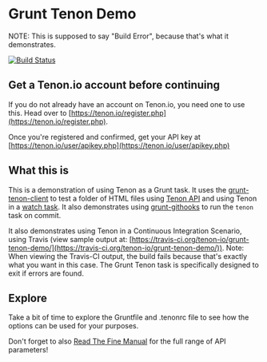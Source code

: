 # Grunt Tenon Demo

NOTE: This is supposed to say "Build Error", because that's what it demonstrates.

[![Build Status](https://travis-ci.org/tenon-io/grunt-tenon-demo.svg?branch=master)](https://travis-ci.org/tenon-io/grunt-tenon-demo)


## Get a Tenon.io account before continuing

If you do not already have an account on Tenon.io, you need one to use this. Head over to [https://tenon.io/register.php](https://tenon.io/register.php). 

Once you're registered and confirmed, get your API key at [https://tenon.io/user/apikey.php](https://tenon.io/user/apikey.php)

## What this is

This is a demonstration of using Tenon as a Grunt task. It uses the [grunt-tenon-client](https://github.com/egauci/grunt-tenon-client) to test a folder of HTML files using [Tenon API](https://tenon.io) and using Tenon in a [watch task](https://www.npmjs.com/package/grunt-contrib-watch). It also demonstrates using [grunt-githooks](https://www.npmjs.com/package/grunt-githooks) to run the `tenon` task on commit.

It also demonstrates using Tenon in a Continuous Integration Scenario, using Travis (view sample output at: [https://travis-ci.org/tenon-io/grunt-tenon-demo/](https://travis-ci.org/tenon-io/grunt-tenon-demo/)).  Note: When viewing the Travis-CI output, the build fails because that's exactly what you want in this case. The Grunt Tenon task is specifically designed to exit if errors are found.

## Explore

Take a bit of time to explore the Gruntfile and .tenonrc file to see how the options can be used for your purposes.

Don't forget to also [Read The Fine Manual](http://tenon.io/documentation/) for the full range of API parameters!





